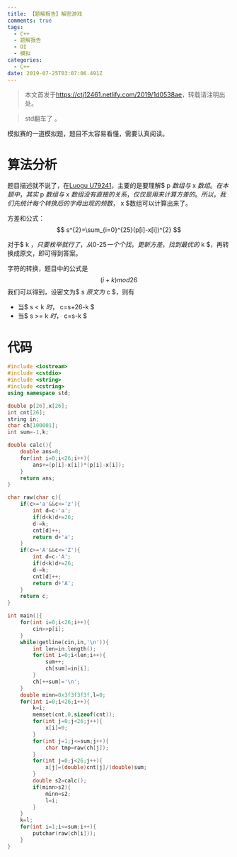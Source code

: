 ```yaml
---
title: 【题解报告】解密游戏
comments: true
tags:
  - C++
  - 题解报告
  - OI
  - 模拟
categories:
  - C++
date: 2019-07-25T03:07:06.491Z
---
```

> 本文首发于<https://ctj12461.netlify.com/2019/1d0538ae>，转载请注明出处。  

> std翻车了。  

模拟赛的一道模拟题，题目不太容易看懂，需要认真阅读。
# 算法分析
题目描述就不说了，在[Luogu U79241](https://www.luogu.org/problem/U79241)，主要的是要理解$ p $数组与$ x $数组。
在本题中，其实$ p $数组与$ x $数组没有直接的关系，仅仅是用来计算方差的。所以，我们先统计每个转换后的字母出现的频数，$ x $数组可以计算出来了。  

方差和公式：  
$$
s^{2}=\sum_{i=0}^{25}(p[i]-x[i])^{2}
$$

对于$ k $，只要枚举就行了，从$0-25$一个个找，更新方差，找到最优的$ k $，再转换成原文，即可得到答案。

字符的转换，题目中的公式是
$$
(i+k) mod 26 
$$
我们可以得到，设密文为$ s $原文为$ c $，则有
- 当$ s < k $时，$ c=s+26-k $
- 当$ s >= k $时，$ c=s-k $


# 代码
```cpp
#include <iostream>
#include <cstdio>
#include <string>
#include <cstring>
using namespace std;

double p[26],x[26];
int cnt[26];
string in;
char ch[100001];
int sum=-1,k;

double calc(){
    double ans=0;
    for(int i=0;i<26;i++){
        ans+=(p[i]-x[i])*(p[i]-x[i]);
    }
    return ans;
}

char raw(char c){
    if(c>='a'&&c<='z'){
        int d=c-'a';
        if(d<k)d+=26;
        d-=k;
        cnt[d]++;
        return d+'a';
    }
    if(c>='A'&&c<='Z'){
        int d=c-'A';
        if(d<k)d+=26;
        d-=k;
        cnt[d]++;
        return d+'A';
    }
    return c;
}

int main(){
    for(int i=0;i<26;i++){
        cin>>p[i];
    }
    while(getline(cin,in,'\n')){
        int len=in.length();
        for(int i=0;i<len;i++){
            sum++;
            ch[sum]=in[i];
        }
        ch[++sum]='\n';
    }
    double minn=0x3f3f3f3f,l=0;
    for(int i=0;i<26;i++){
        k=i;
        memset(cnt,0,sizeof(cnt));
        for(int j=0;j<26;j++){
            x[i]=0;
        }
        for(int j=1;j<=sum;j++){
            char tmp=raw(ch[j]);
        }
        for(int j=0;j<26;j++){
            x[j]=(double)cnt[j]/(double)sum;
        }
        double s2=calc();
        if(minn>s2){
            minn=s2;
            l=i;
        }
    }
    k=l;
    for(int i=1;i<=sum;i++){
        putchar(raw(ch[i]));
    }
}
```
